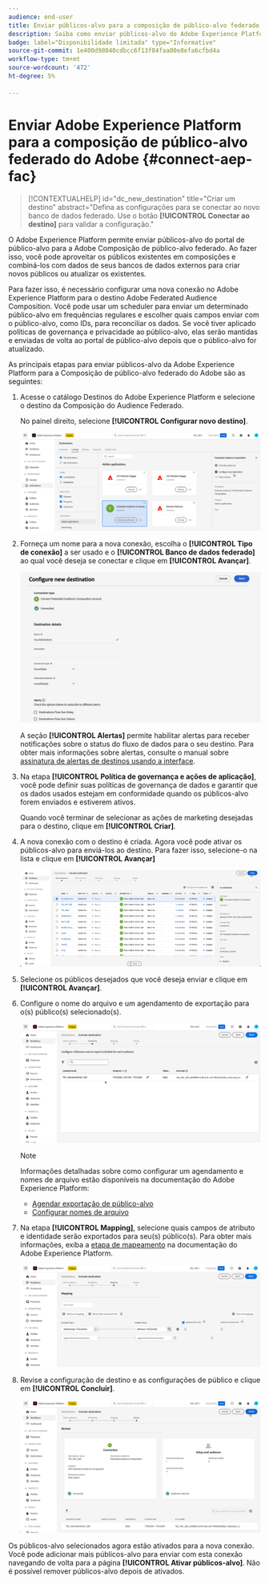 ```yaml
---
audience: end-user
title: Enviar públicos-alvo para a composição de público-alvo federado do Adobe
description: Saiba como enviar públicos-alvo do Adobe Experience Platform para a Composição de público-alvo federado
badge: label="Disponibilidade limitada" type="Informative"
source-git-commit: 1e400d98040cdbcc6f13f84faa00e8efa6cfbd4a
workflow-type: tm+mt
source-wordcount: '472'
ht-degree: 5%

---
```


# Enviar Adobe Experience Platform para a composição de público-alvo federado do Adobe {#connect-aep-fac}

>[!CONTEXTUALHELP]
>id="dc_new_destination"
>title="Criar um destino"
>abstract="Defina as configurações para se conectar ao novo banco de dados federado. Use o botão **[!UICONTROL Conectar ao destino]** para validar a configuração."

O Adobe Experience Platform permite enviar públicos-alvo do portal de público-alvo para a Adobe Composição de público-alvo federado. Ao fazer isso, você pode aproveitar os públicos existentes em composições e combiná-los com dados de seus bancos de dados externos para criar novos públicos ou atualizar os existentes.

Para fazer isso, é necessário configurar uma nova conexão no Adobe Experience Platform para o destino Adobe Federated Audience Composition. Você pode usar um scheduler para enviar um determinado público-alvo em frequências regulares e escolher quais campos enviar com o público-alvo, como IDs, para reconciliar os dados. Se você tiver aplicado políticas de governança e privacidade ao público-alvo, elas serão mantidas e enviadas de volta ao portal de público-alvo depois que o público-alvo for atualizado.

As principais etapas para enviar públicos-alvo da Adobe Experience Platform para a Composição de público-alvo federado do Adobe são as seguintes:

1. Acesse o catálogo Destinos do Adobe Experience Platform e selecione o destino da Composição do Audience Federado.

   No painel direito, selecione **[!UICONTROL Configurar novo destino]**.

   ![](assets/destination-new.png)

1. Forneça um nome para a nova conexão, escolha o **[!UICONTROL Tipo de conexão]** a ser usado e o **[!UICONTROL Banco de dados federado]** ao qual você deseja se conectar e clique em **[!UICONTROL Avançar]**.

   ![](assets/destination-configure.png)

   A seção **[!UICONTROL Alertas]** permite habilitar alertas para receber notificações sobre o status do fluxo de dados para o seu destino. Para obter mais informações sobre alertas, consulte o manual sobre [assinatura de alertas de destinos usando a interface](https://experienceleague.adobe.com/en/docs/experience-platform/destinations/ui/alerts).

1. Na etapa **[!UICONTROL Política de governança e ações de aplicação]**, você pode definir suas políticas de governança de dados e garantir que os dados usados estejam em conformidade quando os públicos-alvo forem enviados e estiverem ativos.

   Quando você terminar de selecionar as ações de marketing desejadas para o destino, clique em **[!UICONTROL Criar]**.

1. A nova conexão com o destino é criada. Agora você pode ativar os públicos-alvo para enviá-los ao destino. Para fazer isso, selecione-o na lista e clique em **[!UICONTROL Avançar]**

   ![](assets/destination-activate.png)

1. Selecione os públicos desejados que você deseja enviar e clique em **[!UICONTROL Avançar]**.

1. Configure o nome do arquivo e um agendamento de exportação para o(s) público(s) selecionado(s).

   ![](assets/destination-schedule.png)

   >[!NOTE]
   >
   >Informações detalhadas sobre como configurar um agendamento e nomes de arquivo estão disponíveis na documentação do Adobe Experience Platform:
   >* [Agendar exportação de público-alvo](https://experienceleague.adobe.com/en/docs/experience-platform/destinations/ui/activate/activate-batch-profile-destinations#scheduling)
   >* [Configurar nomes de arquivo](https://experienceleague.adobe.com/en/docs/experience-platform/destinations/ui/activate/activate-batch-profile-destinations#configure-file-names)

1. Na etapa **[!UICONTROL Mapping]**, selecione quais campos de atributo e identidade serão exportados para seu(s) público(s). Para obter mais informações, exiba a [etapa de mapeamento](https://experienceleague.adobe.com/en/docs/experience-platform/destinations/ui/activate/activate-batch-profile-destinations#mapping) na documentação do Adobe Experience Platform.

   ![](assets/destination-attributes.png)

1. Revise a configuração de destino e as configurações de público e clique em **[!UICONTROL Concluir]**.

   ![](assets/destination-review.png)

Os públicos-alvo selecionados agora estão ativados para a nova conexão. Você pode adicionar mais públicos-alvo para enviar com esta conexão navegando de volta para a página **[!UICONTROL Ativar públicos-alvo]**. Não é possível remover públicos-alvo depois de ativados.
